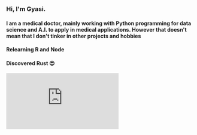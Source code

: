 
### Hi, I'm Gyasi. 
#### I am a medical doctor, mainly working with Python programming for data science and A.I. to apply in medical applications. However that doesn't mean that I don't tinker in other projects and hobbies
#### Relearning R and Node
#### Discovered Rust :heart_eyes:

<embed src="https://wakatime.com/share/@2e436bf8-ae76-4231-9a26-f43c18a1e56c/d17113dc-ee5b-41a3-bac2-539246e72991.svg"></embed>
<!--
**gyasis/gyasis** is a ✨ _special_ ✨ repository because its `README.md` (this file) appears on your GitHub profile.

Here are some ideas to get you started:

- 🔭 I’m currently working on ...
- 🌱 I’m currently learning ...
- 👯 I’m looking to collaborate on ...
- 🤔 I’m looking for help with ...
- 💬 Ask me about ...
- 📫 How to reach me: ...
- 😄 Pronouns: ...
- ⚡ Fun fact: ...
-->
